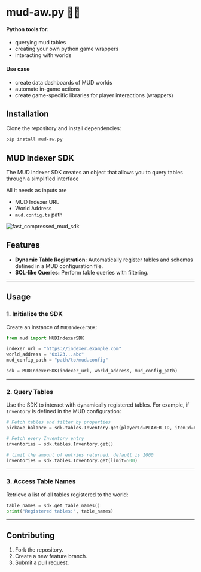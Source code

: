 # mud-aw.py 🧱🐍

#### Python tools for:
 
- querying mud tables
- creating your own python game wrappers
- interacting with worlds

#### Use case

- create data dashboards of MUD worlds
- automate in-game actions
- create game-specific libraries for player interactions (wrappers)

## Installation

Clone the repository and install dependencies:

```bash
pip install mud-aw.py
```


## MUD Indexer SDK

The MUD Indexer SDK creates an object that allows you to query tables through a simplified interface

All it needs as inputs are 

- MUD Indexer URL
- World Address
- `mud.config.ts` path

![fast_compressed_mud_sdk](https://github.com/user-attachments/assets/092bc23b-7253-4f71-a3f8-232d653386a9)

## Features

- **Dynamic Table Registration:** Automatically register tables and schemas defined in a MUD configuration file.
- **SQL-like Queries:** Perform table queries with filtering.


---

## Usage

### 1. Initialize the SDK
Create an instance of `MUDIndexerSDK`:

```python
from mud import MUDIndexerSDK

indexer_url = "https://indexer.example.com"
world_address = "0x123...abc"
mud_config_path = "path/to/mud.config"

sdk = MUDIndexerSDK(indexer_url, world_address, mud_config_path)
```

---

### 2. Query Tables

Use the SDK to interact with dynamically registered tables. For example, if `Inventory` is defined in the MUD configuration:

```python
# Fetch tables and filter by properties
pickaxe_balance = sdk.tables.Inventory.get(playerId=PLAYER_ID, itemId=PICKAXE_ID)

# Fetch every Inventory entry 
inventories = sdk.tables.Inventory.get()

# limit the amount of entries returned, default is 1000
inventories = sdk.tables.Inventory.get(limit=500)
```

---

### 3. Access Table Names

Retrieve a list of all tables registered to the world:

```python
table_names = sdk.get_table_names()
print("Registered tables:", table_names)
```

---

## Contributing

1. Fork the repository.
2. Create a new feature branch.
3. Submit a pull request.


